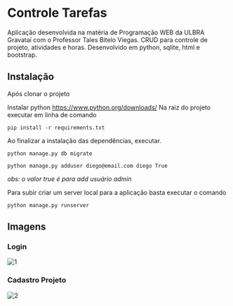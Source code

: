 # Controle Tarefas

Aplicação desenvolvida na matéria de Programação WEB da ULBRA Gravataí com o Professor Tales Bitelo Viegas. CRUD para controle de projeto, atividades e horas. Desenvolvido em python, sqlite, html e bootstrap.


## Instalação

Após clonar o projeto

Instalar python https://www.python.org/downloads/
Na raiz do projeto executar em linha de comando
````
pip install -r requirements.txt
````
Ao finalizar a instalação das dependências, executar. 

````
python manage.py db migrate
````

````
python manage.py adduser diego@email.com diego True
````
_obs: o valor true é para add usuário admin_

Para subir criar um server local para a aplicação basta executar o comando
````
python manage.py runserver
````

## Imagens
### Login
![1](https://user-images.githubusercontent.com/39543693/133706991-22886e10-2579-4cd6-ba37-9df0eaa1f1a6.PNG)

### Cadastro Projeto
![2](https://user-images.githubusercontent.com/39543693/133707010-6e690233-02ea-4c34-9cfd-4f9bf4903fa0.PNG)
